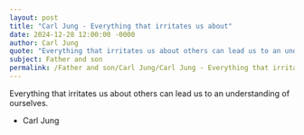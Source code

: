 ```yaml
---
layout: post
title: "Carl Jung - Everything that irritates us about"
date: 2024-12-28 12:00:00 -0000
author: Carl Jung
quote: "Everything that irritates us about others can lead us to an understanding of ourselves."
subject: Father and son
permalink: /Father and son/Carl Jung/Carl Jung - Everything that irritates us about
---
```


Everything that irritates us about others can lead us to an understanding of ourselves.

- Carl Jung
